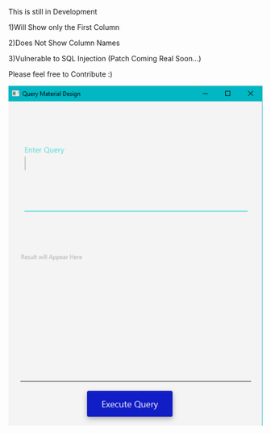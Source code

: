 This is still in Development


1)Will Show only the First Column


2)Does Not Show Column Names


3)Vulnerable to SQL Injection (Patch Coming Real Soon...)



Please feel free to Contribute :)

![Alt text]( https://github.com/RAVURISREESAIHARIKRISHNA/Material-Design/blob/master/TextAreaSelectCommand/Capturemd.PNG "Optional title")
